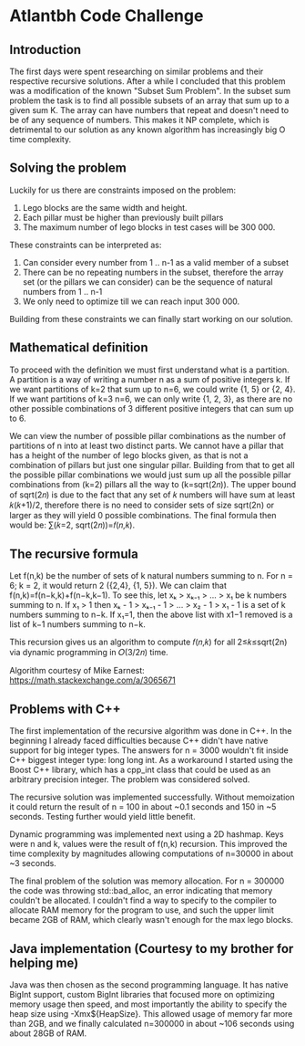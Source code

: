 # Atlantbh Code Challenge

## Introduction
The first days were spent researching on similar problems and their respective recursive solutions. After a while I concluded that this problem was a modification of the known "Subset Sum Problem". In the subset sum problem the task is to find all possible subsets of an array that sum up to a given sum K. The array can have numbers that repeat and doesn't need to be of any sequence of numbers. This makes it NP complete, which is detrimental to our solution as any known algorithm has increasingly big O time complexity.

## Solving the problem
Luckily for us there are constraints imposed on the problem:
1. Lego blocks are the same width and height.
2. Each pillar must be higher than previously built pillars
3. The maximum number of lego blocks in test cases will be 300 000.

These constraints can be interpreted as:
1. Can consider every number from 1 .. n-1 as a valid member of a subset
2. There can be no repeating numbers in the subset, therefore the array set (or the pillars we can consider) can be the sequence of natural numbers from 1 .. n-1
3. We only need to optimize till we can reach input 300 000.

Building from these constraints we can finally start working on our solution.

## Mathematical definition
To proceed with the definition we must first understand what is a partition. A partition is a way of writing a number n as a sum of positive integers k. If we want partitions of k=2 that sum up to n=6, we could write {1, 5} or {2, 4}. If we want partitions of k=3 n=6, we can only write {1, 2, 3}, as there are no other possible combinations of 3 different positive integers that can sum up to 6.

We can view the number of possible pillar combinations as the number of partitions of n into at least two distinct parts. We cannot have a pillar that has a height of the number of lego blocks given, as that is not a combination of pillars but just one singular pillar. Building from that to get all the possible pillar combinations we would just sum up all the possible pillar combinations from (k=2) pillars all the way to (k=sqrt(2𝑛)). The upper bound of sqrt(2𝑛) is due to the fact that any set of 𝑘 numbers will have sum at least 𝑘(𝑘+1)/2, therefore there is no need to consider sets of size sqrt(2n) or larger as they will yield 0 possible combinations. The final formula then would be: ∑(𝑘=2, sqrt(2𝑛))=𝑓(𝑛,𝑘).

## The recursive formula 
Let f(n,k) be the number of sets of k natural numbers summing to n. For n = 6; k = 2, it would return 2 ({2,4}, {1, 5}). We can claim that f(n,k)=f(n−k,k)+f(n−k,k−1). To see this, let xₖ > xₖ₋₁ > ... > x₁ be k numbers summing to n. If x₁ > 1 then xₖ - 1 > xₖ₋₁ - 1 > ... > x₂ - 1 > x₁ - 1 is a set of k numbers summing to n−k. If x₁=1, then the above list with x1−1 removed is a list of k−1 numbers summing to n−k. 

This recursion gives us an algorithm to compute 𝑓(𝑛,𝑘) for all 2≤𝑘≤sqrt(2n) via dynamic programming in 𝑂(3/2𝑛) time.

Algorithm courtesy of Mike Earnest: https://math.stackexchange.com/a/3065671

## Problems with C++ 
The first implementation of the recursive algorithm was done in C++. In the beginning I already faced difficulties because C++ didn't have native support for big integer types. The answers for n = 3000 wouldn't fit inside C++ biggest integer type: long long int. As a workaround I started using the Boost C++ library, which has a cpp_int class that could be used as an arbitrary precision integer. The problem was considered solved.

The recursive solution was implemented successfully. Without memoization it could return the result of n = 100 in about  ~0.1 seconds and 150 in ~5 seconds. Testing further would yield little benefit.

Dynamic programming was implemented next using a 2D hashmap. Keys were n and k, values were the result of f(n,k) recursion. This improved the time complexity by magnitudes allowing computations of n=30000 in about ~3 seconds.

The final problem of the solution was memory allocation. For n = 300000 the code was throwing std::bad_alloc, an error indicating that memory couldn't be allocated. I couldn't find a way to specify to the compiler to allocate RAM memory for the program to use, and such the upper limit became 2GB of RAM, which clearly wasn't enough for the max lego blocks.

## Java implementation (Courtesy to my brother for helping me) 
Java was then chosen as the second programming language. It has native BigInt support, custom BigInt libraries that focused more on optimizing memory usage then speed, and most importantly the ability to specify the heap size using -Xmx${HeapSize}. This allowed usage of memory far more than 2GB, and we finally calculated n=300000 in about ~106 seconds using about 28GB of RAM.
